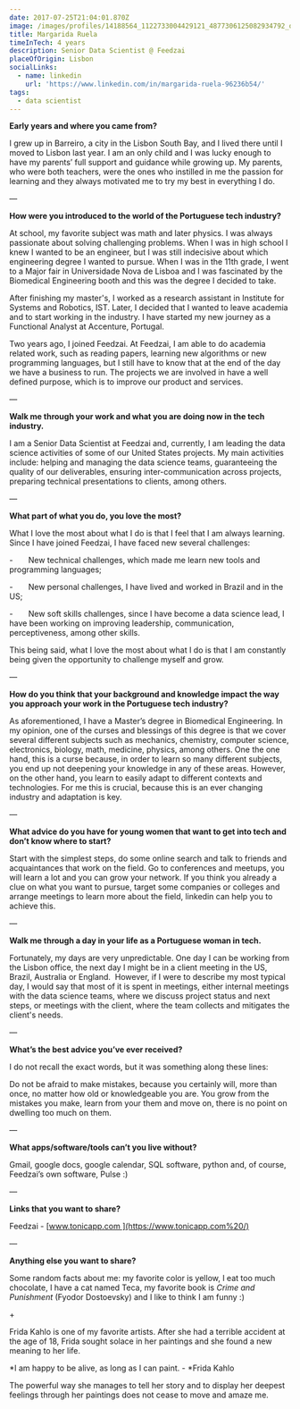 ```yaml
---
date: 2017-07-25T21:04:01.870Z
image: /images/profiles/14188564_1122733004429121_4877306125082934792_o.jpg
title: Margarida Ruela
timeInTech: 4 years
description: Senior Data Scientist @ Feedzai
placeOfOrigin: Lisbon
socialLinks:
  - name: linkedin
    url: 'https://www.linkedin.com/in/margarida-ruela-96236b54/'
tags:
  - data scientist
---
```

**Early years and where you came from?**

I
grew up in Barreiro, a city in the Lisbon South Bay, and I lived there until I
moved to Lisbon last year. I am an only child and I was lucky enough to have my
parents’ full support and guidance while growing up. My parents, who were both
teachers, were the ones who instilled in me the passion for learning and they
always motivated me to try my best in everything I do. 

—

**How were you introduced to the world of the Portuguese tech industry?**

At school, my favorite subject was
math and later physics. I was always passionate about solving challenging
problems. When I was in high school I knew I wanted to be an engineer, but I
was still indecisive about which engineering degree I wanted to pursue. When I
was in the 11th grade, I went to a Major fair in Universidade Nova de Lisboa
and I was fascinated by the Biomedical Engineering booth and this was the
degree I decided to take. 

After
finishing my master's, I worked as a research assistant in Institute for
Systems and Robotics, IST. Later, I decided that I wanted to leave academia and
to start working in the industry. I have started my new journey as a Functional
Analyst at Accenture, Portugal. 

Two years ago, I joined Feedzai.
At Feedzai, I am able to do academia related work, such as reading papers,
learning new algorithms or new programming languages, but I still have to know
that at the end of the day we have a business to run. The projects we are
involved in have a well defined purpose, which is to improve our product and
services.

—

**Walk me through your work and what you are doing now in the tech industry.**

I am a Senior Data Scientist at
Feedzai and, currently, I am leading the data science activities of some of our
United States projects. My main activities include: helping and managing the
data science teams, guaranteeing the quality of our deliverables, ensuring
inter-communication across projects, preparing technical presentations to
clients, among others.

—

**What part of what you do, you love the most?**

What
I love the most about what I do is that I feel that I am always learning. Since
I have joined Feedzai, I have faced new several challenges:

-      
New technical
challenges, which made me learn new tools and programming languages;

-      
New personal
challenges, I have lived and worked in Brazil and in the US;

-      
New soft skills
challenges, since I have become a data science lead, I have been working on
improving leadership, communication, perceptiveness, among other skills.

This
being said, what I love the most about what I do is that I am constantly being
given the opportunity to challenge myself and grow.

—

**How do you think that your background and knowledge impact the way you approach your work in the Portuguese tech industry?**

As aforementioned, I have a
Master’s degree in Biomedical Engineering. In my opinion, one of the curses and
blessings of this degree is that we cover several different subjects such as
mechanics, chemistry, computer science, electronics, biology, math, medicine,
physics, among others. One the one hand, this is a curse because, in order to
learn so many different subjects, you end up not deepening your knowledge in
any of these areas. However, on the other hand, you learn to easily adapt to
different contexts and technologies. For me this is
crucial, because this is an ever changing industry and adaptation is key.

—

**What advice do you have for young women that want to get into tech and don’t know where to start?**

Start with the simplest steps, do
some online search and talk to friends and acquaintances that work on the
field. Go to conferences and meetups, you will learn a lot and you can grow
your network. If you think you already a clue on what you want to pursue,
target some companies or colleges and arrange meetings to learn more about the
field, linkedin can help you to achieve this. 

—

**Walk me through a day in your life as a Portuguese woman in tech.**

Fortunately, my days are very
unpredictable. One day I can be working from the Lisbon office, the next day I
might be in a client meeting in the US, Brazil, Australia or England.  However, if I were to describe my most
typical day, I would say that most of it is spent in meetings, either internal
meetings with the data science teams, where we discuss project status and next
steps, or meetings with the client, where the team collects and mitigates the
client's needs.

—

**What’s the best advice you’ve ever received?**

I do not recall the exact words,
but it was something along these lines: 

Do not be afraid to make mistakes,
because you certainly will, more than once, no matter how old or knowledgeable
you are. You grow from the mistakes you make, learn from your them and move on,
there is no point on dwelling too much on them.

—

**What apps/software/tools can’t you live without?**

Gmail, google docs, google
calendar, SQL software, python and, of course, Feedzai’s own software, Pulse
\:)

—

**Links that you want to share?**

Feedzai - [www.tonicapp.com ](https://www.tonicapp.com%20/)

— 

**Anything else you want to share?**

Some random facts about me: my
favorite color is yellow, I eat too much chocolate, I have a cat named Teca, my
favorite book is *Crime and Punishment*
\(Fyodor Dostoevsky) and I like to think I am funny :)

\+

Frida Kahlo is one of my favorite
artists. After she had a terrible accident at the age of 18, Frida sought
solace in her paintings and she found a new meaning to her life. 

*I am happy to be
alive, as long as I can paint. - *Frida Kahlo

The powerful way she manages to
tell her story and to display her deepest feelings through her paintings does
not cease to move and amaze me.


